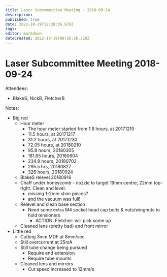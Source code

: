 ```yaml
---
title: Laser Subcommittee Meeting - 2018-09-24
description: 
published: true
date: 2022-10-19T12:28:36.678Z
tags: 
editor: markdown
dateCreated: 2022-10-19T08:56:26.320Z
---
```


# Laser Subcommittee Meeting 2018-09-24

Attendees:

-   BlakeS, NickB, FletcherB

Notes:

-   Big red
    -   Hour meter
        -   The hour meter started from 1.6 hours, at 20171210
        -   11.5 hours, at 20171217
        -   31.2 hours, at 20171230
        -   72.05 hours, at 20180210
        -   95.8 hours, 20180305
        -   181.65 hours, 20180604
        -   234.8 hours, 20180702
        -   295.5 hrs, 20180827
        -   326 hours, 20180924
    -   BlakeS relevel 20180916
    -   Chaff under honeycomb - nozzle to target 19mm centre, 22mm top-right. Clean and level.
        -   missing 1-2mm shim pieces?
        -   and the vacuum was full!
    -   Relevel and clean base section
        -   Need some extra M4 socket head cap bolts & nuts/wingnuts to hold tensioners
            -   ACTION: Fletcher: will pick some up
    -   Cleaned lens (pretty bad) and front mirror
-   Little red
    -   Cutting 3mm MDF at 8mm/sec
    -   Still overcurrent at 25mA
    -   Still tube change being pursued
        -   Require end extension
        -   Require tube mounts
    -   Cleaned lens and mirrors
        -   Cut speed increased to 12mm/s
